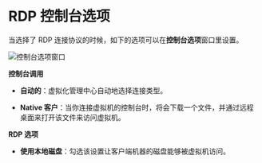 # RDP 控制台选项

当选择了 RDP 连接协议的时候，如下的选项可以在**控制台选项**窗口里设置。

![控制台选项窗口](images/vm-console-options-rdp.png)

**控制台调用**

* **自动的**：虚拟化管理中心自动地选择连接类型。

* **Native 客户**：当你连接虚拟机的控制台时，将会下载一个文件，并通过远程桌面来打开该文件来访问虚拟机。

**RDP 选项**

* **使用本地磁盘**：勾选该设置让客户端机器的磁盘能够被虚拟机访问。

